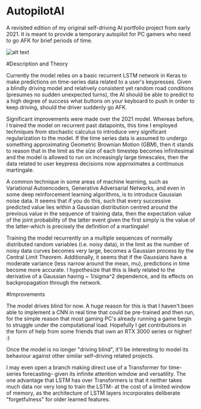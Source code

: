 # AutopilotAI
A revisited edition of my original self-driving AI portfolio project from early 2021. It is meant to provide a temporary autopilot for PC gamers who need to go AFK for brief periods of time. 


![alt text]([http://url/to/img.png](https://gifdb.com/images/high/gta5-sports-car-dodging-traffic-xb59elmsbalpqlbs.gif))

#Description and Theory 


Currently the model relies on a basic recurrent LSTM network in Keras to make predictions on time-series data related to a user's keypresses.
Given a blindly driving model and relatively consistent yet random road conditions (presumes no sudden unexpected turns), the AI should be able to 
predict to a high degree of success what buttons on your keyboard to push in order to keep driving, should the driver suddenly go AFK.

Significant improvements were made over the 2021 model. Whereas before, I trained the model on recurrent past datapoints, this time I employed techniques 
from stochastic calculus to introduce very significant regularization to the model.
If the time series data is assumed to undergo something approximating Geometric Brownian Motion (GBM), then it stands to reason that in the limit as the size of each timestep becomes infinitesimal and the model is allowed to run on increasingly large timescales, then the data related to user keypress decisions now approximates a continuous martingale.

A common technique in some areas of machine learning, such as Variational Autoencoders, Generative Adversarial Networks, and even in some deep reinforcement learning algorithms, is to introduce Gaussian noise data. It seems that if you do this, such that every successive predicted value lies within a Gaussian distribution centred around the previous value in the sequence of training data, then the expectation value of the joint probability of the latter event given the first simply is the value of the latter-which is precisely the definition of a martingale!

Training the model recurrently on a multiple sequences of normally distributed random  variables (i.e. noisy data), in the limit as the number of noisy data curves becomes very large, becomes a Gaussian process by the Central Limit Theorem. 
Additionally, it seems that if the Gaussians have a moderate variance (less narrow around the mean, mu), predictions in time become more accurate. I hypothesize that this is likely related to the derivative of a Gaussian having ~ 1/sigma^2 dependence, and its effects on backpropagation through the network.


#Improvements

The model drives blind for now. A huge reason for this is that I haven't been able to implement a CNN in real time that could be pre-trained and then run, for the simple reason that most gaming PC's already running a game begin to struggle under the computational load. 
Hopefully I get contributions in the form of help from some friends that own an RTX 3000 series or higher! :)

Once the model is no longer "driving blind", it'll be interesting to model its behaviour against other similar self-driving related projects.

I may even open a branch making direct use of a Transformer for time-series forecasting- given its infinite attention window and versatility.
The one advantage that LSTM has over Transformers is that it neither takes much data nor very long to train the LSTM- at the cost of a limited 
window of memory, as the architecture of LSTM layers incorporates deliberate "forgetfulness" for older learned features.


